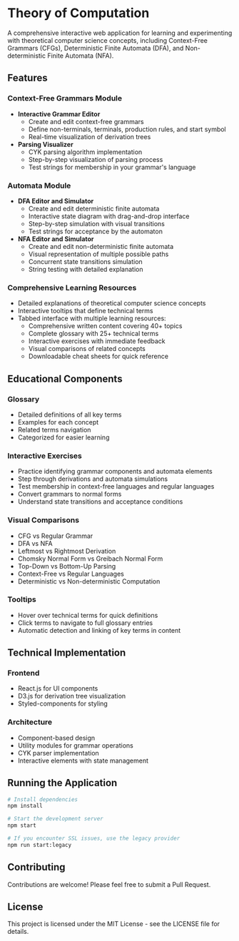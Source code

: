 # Theory of Computation

A comprehensive interactive web application for learning and experimenting with theoretical computer science concepts, including Context-Free Grammars (CFGs), Deterministic Finite Automata (DFA), and Non-deterministic Finite Automata (NFA).

## Features

### Context-Free Grammars Module
- **Interactive Grammar Editor**
  - Create and edit context-free grammars
  - Define non-terminals, terminals, production rules, and start symbol
  - Real-time visualization of derivation trees
- **Parsing Visualizer**
  - CYK parsing algorithm implementation
  - Step-by-step visualization of parsing process
  - Test strings for membership in your grammar's language

### Automata Module
- **DFA Editor and Simulator**
  - Create and edit deterministic finite automata
  - Interactive state diagram with drag-and-drop interface
  - Step-by-step simulation with visual transitions
  - Test strings for acceptance by the automaton
- **NFA Editor and Simulator**
  - Create and edit non-deterministic finite automata
  - Visual representation of multiple possible paths
  - Concurrent state transitions simulation
  - String testing with detailed explanation

### Comprehensive Learning Resources
- Detailed explanations of theoretical computer science concepts
- Interactive tooltips that define technical terms
- Tabbed interface with multiple learning resources:
  - Comprehensive written content covering 40+ topics
  - Complete glossary with 25+ technical terms
  - Interactive exercises with immediate feedback
  - Visual comparisons of related concepts
  - Downloadable cheat sheets for quick reference

## Educational Components

### Glossary
- Detailed definitions of all key terms
- Examples for each concept
- Related terms navigation
- Categorized for easier learning

### Interactive Exercises
- Practice identifying grammar components and automata elements
- Step through derivations and automata simulations
- Test membership in context-free languages and regular languages
- Convert grammars to normal forms
- Understand state transitions and acceptance conditions

### Visual Comparisons
- CFG vs Regular Grammar
- DFA vs NFA
- Leftmost vs Rightmost Derivation
- Chomsky Normal Form vs Greibach Normal Form
- Top-Down vs Bottom-Up Parsing
- Context-Free vs Regular Languages
- Deterministic vs Non-deterministic Computation

### Tooltips
- Hover over technical terms for quick definitions
- Click terms to navigate to full glossary entries
- Automatic detection and linking of key terms in content

## Technical Implementation

### Frontend
- React.js for UI components
- D3.js for derivation tree visualization
- Styled-components for styling

### Architecture
- Component-based design
- Utility modules for grammar operations
- CYK parser implementation
- Interactive elements with state management

## Running the Application

```bash
# Install dependencies
npm install

# Start the development server
npm start

# If you encounter SSL issues, use the legacy provider
npm run start:legacy
```

## Contributing

Contributions are welcome! Please feel free to submit a Pull Request.

## License

This project is licensed under the MIT License - see the LICENSE file for details.